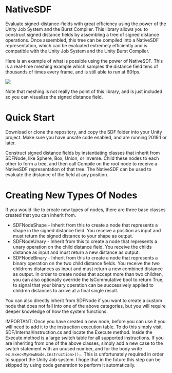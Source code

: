 # NativeSDF
Evaluate signed-distance-fields with great efficiency using the power of the Unity Job System and the Burst Compiler.  This library allows you to construct signed distance fields by assembling a tree of signed distance operations.  Once assembled, this tree can be compiled into a NativeSDF representation, which can be evaluated extremely efficiently and is compatible with the Unity Job System and the Unity Burst Compiler.

Here is an example of what is possible using the power of NativeSDF.  This is a real-time meshing example which samples the distance field tens of thousands of times every frame, and is still able to run at 60fps.  

<img src="https://i.imgur.com/8EQN36G.gif">

Note that meshing is not really the point of this library, and is just included so you can visualize the signed distance field.

# Quick Start
Download or clone the repository, and copy the SDF folder into your Unity project.  Make sure you have unsafe code enabled, and are running 2019.1 or later.

Construct signed distance fields by instantiating classes that inherit from SDFNode, like Sphere, Box, Union, or Inverse.  Child these nodes to each other to form a tree, and then call Compile on the root node to receive a NativeSDF representation of that tree.  The NativeSDF can be used to evaluate the distance of the field at any position.

# Creating New Types Of Nodes
If you would like to create new types of nodes, there are three base classes created that you can inherit from.
 * SDFNodeShape - Inherit from this to create a node that represents a shape in the signed distance field.  You receive a position as input and must return the signed distance to your shape as output.
 * SDFNodeUnary - Inherit from this to create a node that represents a unary operation on the child distance field.  You receive the childs distance as input and must return a new distance as output.
 * SDFNodeBinary - Inherit from this to create a node that represents a binary operation on the two child distance fields.  You receive the two childrens distances as input and must return a new combined distance as output.  In order to create nodes that accept more than two children, you can also optionally override the IsCommutative bool to return True, to signal that your binary operation can be successively applied to children distances to arrive at a final single result.

You can also directly inherit from SDFNode if you want to create a custom node that does not fall into one of the above categories, but you will require deeper knowledge of how the system functions.

IMPORTANT: Once you have created a new node, before you can use it you will need to add it to the instruction execution table.  To do this simply visit SDF/Internal/Instruction.cs and locate the Execute method.  Inside the Execute method is a large switch table for all supported instructions.  If you are inheriting from one of the above classes, simply add a new case to the switch statement with an unused number, and for the body write `ex.Exec<MyNewNode.Instruction>();`.  This is unfortunately required in order to support the Unity Job system.  I hope that in the future this step can be skipped by using code generation to perform it automatically.
